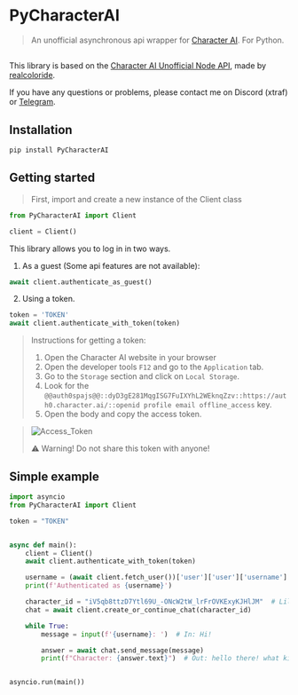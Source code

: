 # PyCharacterAI
> An unofficial asynchronous api wrapper for [Character AI](https://character.ai/). For Python.
##

This library is based on the [Character AI Unofficial Node API](https://github.com/realcoloride/node_characterai), made by [realcoloride](https://github.com/realcoloride). 

If you have any questions or problems, please contact me on Discord (xtraf) or [Telegram](https://t.me/XtraF).

## Installation
```bash
pip install PyCharacterAI
```


## Getting started
> First, import and create a new instance of the Client class
```Python
from PyCharacterAI import Client
```
```Python
client = Client()
```

This library allows you to log in in two ways.

1. As a guest (Some api features are not available):
```Python
await client.authenticate_as_guest()
```

2. Using a token.
```Python
token = 'TOKEN'
await client.authenticate_with_token(token)
```
> Instructions for getting a token:
> 
> 1. Open the Character AI website in your browser
> 2. Open the developer tools `F12` and go to the `Application` tab.
> 3. Go to the `Storage` section and click on `Local Storage`.
> 4. Look for the `@@auth0spajs@@::dyD3gE281MqgISG7FuIXYhL2WEknqZzv::https://auth0.character.ai/::openid profile email offline_access` key.
> 5. Open the body and copy the access token.

> ![Access_Token](https://i.imgur.com/09Q9mLe.png)
>
> ⚠️ Warning! Do not share this token with anyone!


## Simple example

```Python
import asyncio
from PyCharacterAI import Client

token = "TOKEN"


async def main():
    client = Client()
    await client.authenticate_with_token(token)

    username = (await client.fetch_user())['user']['user']['username']
    print(f'Authenticated as {username}')

    character_id = "iV5qb8ttzD7Ytl69U_-ONcW2tW_lrFrOVKExyKJHlJM"  # Lily (by @landon)
    chat = await client.create_or_continue_chat(character_id)

    while True:
        message = input(f'{username}: ')  # In: Hi!

        answer = await chat.send_message(message)
        print(f"Character: {answer.text}")  # Out: hello there! what kind of question you gonna ask me ? i'm here to assist you :)


asyncio.run(main())
```